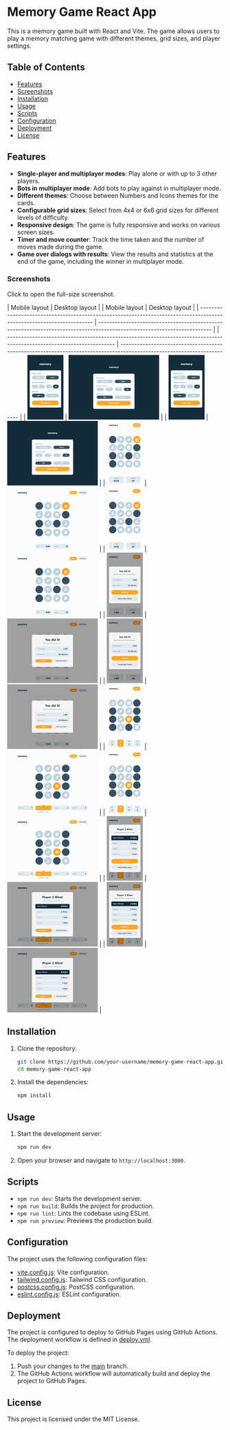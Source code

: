 # Memory Game React App

This is a memory game built with React and Vite. The game allows users to play a memory matching game with different themes, grid sizes, and player settings.

## Table of Contents

- [Features](#features)
- [Screenshots](#screenshots)
- [Installation](#installation)
- [Usage](#usage)
- [Scripts](#scripts)
- [Configuration](#configuration)
- [Deployment](#deployment)
- [License](#license)

## Features

- **Single-player and multiplayer modes**: Play alone or with up to 3 other players.
- **Bots in multiplayer mode**: Add bots to play against in multiplayer mode.
- **Different themes**: Choose between Numbers and Icons themes for the cards.
- **Configurable grid sizes**: Select from 4x4 or 6x6 grid sizes for different levels of difficulty.
- **Responsive design**: The game is fully responsive and works on various screen sizes.
- **Timer and move counter**: Track the time taken and the number of moves made during the game.
- **Game over dialogs with results**: View the results and statistics at the end of the game, including the winner in multiplayer mode.

### Screenshots

Click to open the full-size screenshot.

| Mobile layout                                                                                                         | Desktop layout                                                                                                          | | Mobile layout                                                                                                         | Desktop layout                                                                                                          |
| --------------------------------------------------------------------------------------------------------------------- | ----------------------------------------------------------------------------------------------------------------------- | | --------------------------------------------------------------------------------------------------------------------- | ----------------------------------------------------------------------------------------------------------------------- |
| <a href="./screenshots/mobile-main.png"><img src="./screenshots/mobile-main-thumb.png" /></a>                         | <a href="./screenshots/desktop-main.png"><img src="./screenshots/desktop-main-thumb.png" /></a>                         | | <a href="./screenshots/mobile-main.png"><img src="./screenshots/mobile-main-thumb.png" /></a>                         | <a href="./screenshots/desktop-main.png"><img src="./screenshots/desktop-main-thumb.png" /></a>                         |
| <a href="./screenshots/mobile-singleplayer.png"><img src="./screenshots/mobile-singleplayer-thumb.png" /></a>         | <a href="./screenshots/desktop-singleplayer.png"><img src="./screenshots/desktop-singleplayer-thumb.png" /></a>         | | <a href="./screenshots/mobile-singleplayer.png"><img src="./screenshots/mobile-singleplayer-thumb.png" /></a>         | <a href="./screenshots/desktop-singleplayer.png"><img src="./screenshots/desktop-singleplayer-thumb.png" /></a>         |
| <a href="./screenshots/mobile-singleplayer-end.png"><img src="./screenshots/mobile-singleplayer-end-thumb.png" /></a> | <a href="./screenshots/desktop-singleplayer-end.png"><img src="./screenshots/desktop-singleplayer-end-thumb.png" /></a> | | <a href="./screenshots/mobile-singleplayer-end.png"><img src="./screenshots/mobile-singleplayer-end-thumb.png" /></a> | <a href="./screenshots/desktop-singleplayer-end.png"><img src="./screenshots/desktop-singleplayer-end-thumb.png" /></a> |
| <a href="./screenshots/mobile-multiplayer.png"><img src="./screenshots/mobile-multiplayer-thumb.png" /></a>           | <a href="./screenshots/desktop-multiplayer.png"><img src="./screenshots/desktop-multiplayer-thumb.png" /></a>           | | <a href="./screenshots/mobile-multiplayer.png"><img src="./screenshots/mobile-multiplayer-thumb.png" /></a>           | <a href="./screenshots/desktop-multiplayer.png"><img src="./screenshots/desktop-multiplayer-thumb.png" /></a>           |
| <a href="./screenshots/mobile-multiplayer-end.png"><img src="./screenshots/mobile-multiplayer-end-thumb.png" /></a>   | <a href="./screenshots/desktop-multiplayer-end.png"><img src="./screenshots/desktop-multiplayer-end-thumb.png" /></a>   | | <a href="./screenshots/mobile-multiplayer-end.png"><img src="./screenshots/mobile-multiplayer-end-thumb.png" /></a>   | <a href="./screenshots/desktop-multiplayer-end.png"><img src="./screenshots/desktop-multiplayer-end-thumb.png" /></a>   |


## Installation

1. Clone the repository:

    ```sh
    git clone https://github.com/your-username/memory-game-react-app.git
    cd memory-game-react-app
    ```

2. Install the dependencies:

    ```sh
    npm install
    ```

## Usage

1. Start the development server:

    ```sh
    npm run dev
    ```

2. Open your browser and navigate to `http://localhost:3000`.

## Scripts

- `npm run dev`: Starts the development server.
- `npm run build`: Builds the project for production.
- `npm run lint`: Lints the codebase using ESLint.
- `npm run preview`: Previews the production build.

## Configuration

The project uses the following configuration files:

- [vite.config.js](http://_vscodecontentref_/1): Vite configuration.
- [tailwind.config.js](http://_vscodecontentref_/2): Tailwind CSS configuration.
- [postcss.config.js](http://_vscodecontentref_/3): PostCSS configuration.
- [eslint.config.js](http://_vscodecontentref_/4): ESLint configuration.

## Deployment

The project is configured to deploy to GitHub Pages using GitHub Actions. The deployment workflow is defined in [deploy.yml](http://_vscodecontentref_/5).

To deploy the project:

1. Push your changes to the [main](http://_vscodecontentref_/6) branch.
2. The GitHub Actions workflow will automatically build and deploy the project to GitHub Pages.

## License

This project is licensed under the MIT License.